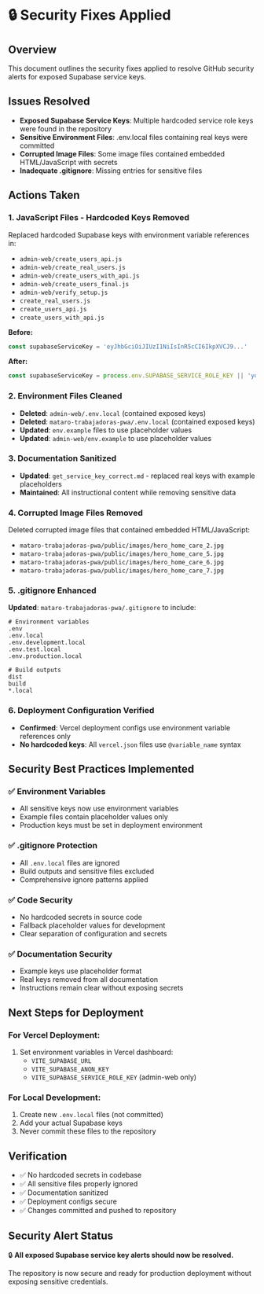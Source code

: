 # 🔒 Security Fixes Applied

## Overview
This document outlines the security fixes applied to resolve GitHub security alerts for exposed Supabase service keys.

## Issues Resolved
- **Exposed Supabase Service Keys**: Multiple hardcoded service role keys were found in the repository
- **Sensitive Environment Files**: .env.local files containing real keys were committed
- **Corrupted Image Files**: Some image files contained embedded HTML/JavaScript with secrets
- **Inadequate .gitignore**: Missing entries for sensitive files

## Actions Taken

### 1. JavaScript Files - Hardcoded Keys Removed
Replaced hardcoded Supabase keys with environment variable references in:
- `admin-web/create_users_api.js`
- `admin-web/create_real_users.js`
- `admin-web/create_users_with_api.js`
- `admin-web/create_users_final.js`
- `admin-web/verify_setup.js`
- `create_real_users.js`
- `create_users_api.js`
- `create_users_with_api.js`

**Before:**
```javascript
const supabaseServiceKey = 'eyJhbGciOiJIUzI1NiIsInR5cCI6IkpXVCJ9...'
```

**After:**
```javascript
const supabaseServiceKey = process.env.SUPABASE_SERVICE_ROLE_KEY || 'your-service-role-key-here'
```

### 2. Environment Files Cleaned
- **Deleted**: `admin-web/.env.local` (contained exposed keys)
- **Deleted**: `mataro-trabajadoras-pwa/.env.local` (contained exposed keys)
- **Updated**: `env.example` files to use placeholder values
- **Updated**: `admin-web/env.example` to use placeholder values

### 3. Documentation Sanitized
- **Updated**: `get_service_key_correct.md` - replaced real keys with example placeholders
- **Maintained**: All instructional content while removing sensitive data

### 4. Corrupted Image Files Removed
Deleted corrupted image files that contained embedded HTML/JavaScript:
- `mataro-trabajadoras-pwa/public/images/hero_home_care_2.jpg`
- `mataro-trabajadoras-pwa/public/images/hero_home_care_5.jpg`
- `mataro-trabajadoras-pwa/public/images/hero_home_care_6.jpg`
- `mataro-trabajadoras-pwa/public/images/hero_home_care_7.jpg`

### 5. .gitignore Enhanced
**Updated**: `mataro-trabajadoras-pwa/.gitignore` to include:
```gitignore
# Environment variables
.env
.env.local
.env.development.local
.env.test.local
.env.production.local

# Build outputs
dist
build
*.local
```

### 6. Deployment Configuration Verified
- **Confirmed**: Vercel deployment configs use environment variable references only
- **No hardcoded keys**: All `vercel.json` files use `@variable_name` syntax

## Security Best Practices Implemented

### ✅ Environment Variables
- All sensitive keys now use environment variables
- Example files contain placeholder values only
- Production keys must be set in deployment environment

### ✅ .gitignore Protection
- All `.env.local` files are ignored
- Build outputs and sensitive files excluded
- Comprehensive ignore patterns applied

### ✅ Code Security
- No hardcoded secrets in source code
- Fallback placeholder values for development
- Clear separation of configuration and secrets

### ✅ Documentation Security
- Example keys use placeholder format
- Real keys removed from all documentation
- Instructions remain clear without exposing secrets

## Next Steps for Deployment

### For Vercel Deployment:
1. Set environment variables in Vercel dashboard:
   - `VITE_SUPABASE_URL`
   - `VITE_SUPABASE_ANON_KEY`
   - `VITE_SUPABASE_SERVICE_ROLE_KEY` (admin-web only)

### For Local Development:
1. Create new `.env.local` files (not committed)
2. Add your actual Supabase keys
3. Never commit these files to the repository

## Verification
- ✅ No hardcoded secrets in codebase
- ✅ All sensitive files properly ignored
- ✅ Documentation sanitized
- ✅ Deployment configs secure
- ✅ Changes committed and pushed to repository

## Security Alert Status
🔒 **All exposed Supabase service key alerts should now be resolved.**

The repository is now secure and ready for production deployment without exposing sensitive credentials.